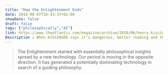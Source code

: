 ```yaml
---
title: "How the Enlightenment Ends"
date: 2018-08-07T16:43:37+02:00
showDate: false
draft: false
tags: ["philosophically","AI"]
link: https://www.theatlantic.com/magazine/archive/2018/06/henry-kissinger-ai-could-mean-the-end-of-human-history/559124/
Description : When KISSINGER says it's dangerous, better reading and thinking about it.
---
```


>The Enlightenment started with essentially philosophical insights spread by a new technology. Our period is moving in the opposite direction. It has generated a potentially dominating technology in search of a guiding philosophy.
